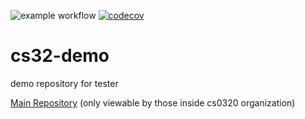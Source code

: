 ![example workflow](https://github.com/alanchen-1/cs32-demo/actions/workflows/ci-build.yml/badge.svg)
[![codecov](https://codecov.io/gh/alanchen-1/cs32-demo/branch/main/graph/badge.svg?token=1KVULESBY4)](https://codecov.io/gh/alanchen-1/cs32-demo)

# cs32-demo
demo repository for tester

[Main Repository](https://github.com/cs0320-s2022/term-project-achen258-aphan11-bgong6-bjoo2-nandrew4) (only viewable by those inside cs0320 organization)
